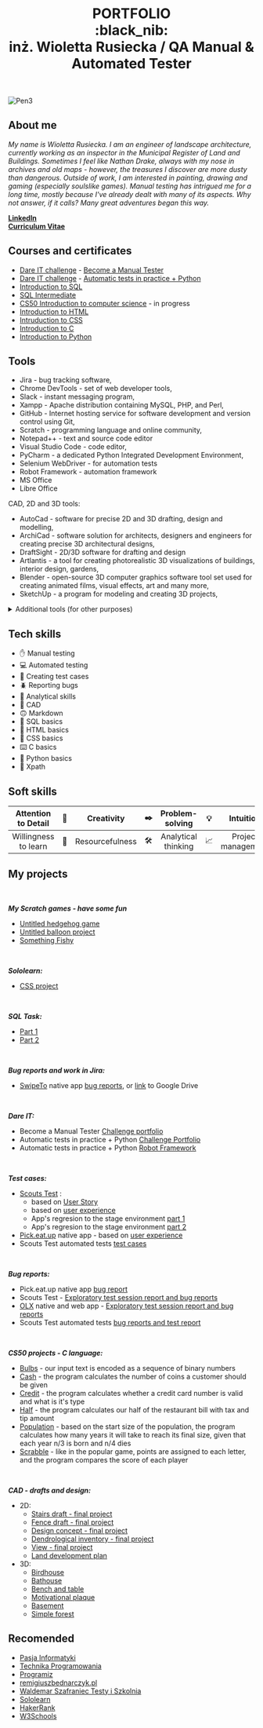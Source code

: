 <h1 align="center"> PORTFOLIO 
  <br> :black_nib:
  <br>
 inż. Wioletta Rusiecka / QA Manual & Automated Tester </h1>
<br>

![Pen3](https://github.com/BerylCrescent/Portfolio/assets/128975245/d643c1c0-aeb3-456d-b8c5-c575ddc984a0)

## About me

*My name is Wioletta Rusiecka. I am an engineer of landscape architecture, currently working as an inspector in the Municipal Register of Land and Buildings. Sometimes I feel like Nathan Drake, always with my nose in archives and old maps - however, the treasures I discover are more dusty than dangerous. Outside of work, I am interested in painting, drawing and gaming (especially soulslike games). Manual testing has intrigued me for a long time, mostly because I've already dealt with many of its aspects. Why not answer, if it calls? Many great adventures began this way.* 

[**LinkedIn**](https://www.linkedin.com/in/wioletta-rusiecka/)
<br>
[**Curriculum Vitae**](https://drive.google.com/file/d/1Sm7AluRlaC4A8bPAUq2g3KeUP_mti0X4/view?usp=drive_link)

## Courses and certificates
- [Dare IT challenge](https://www.dareit.io/challenges/qa-manual-testing) - [Become a Manual Tester](https://drive.google.com/file/d/1o4SNWa7UwIpeZN0qx1s7prTEvWmcujch/view)
- [Dare IT challenge](https://www.dareit.io/challenges/wstep-do-testow-automatycznych) - [Automatic tests in practice + Python](https://drive.google.com/file/d/1J1fNzh2bnnHOzQAq0N1S9wWOU8_Cx8Pg/view?usp=sharing)
- [Introduction to SQL](https://www.sololearn.com/certificates/CC-QZAIQQ31)
- [SQL Intermediate](https://www.sololearn.com/certificates/CC-P3MUH9RC)
- [CS50 Introduction to computer science](https://www.dareit.io/challenges/qa-manual-testing) - in progress
- [Introduction to HTML](https://www.sololearn.com/certificates/CC-RRAYMULG)
- [Intruduction to CSS](https://www.sololearn.com/certificates/CC-MUGBUA4U)
- [Introduction to C](https://www.sololearn.com/certificates/CC-VET6JYYJ)
- [Introduction to Python](https://www.sololearn.com/certificates/CC-ZPKSQRR6)

## Tools
- Jira - bug tracking software,
- Chrome DevTools - set of web developer tools,
- Slack - instant messaging program,
- Xampp - Apache distribution containing MySQL, PHP, and Perl,
- GitHub - Internet hosting service for software development and version control using Git,
- Scratch - programming language and online community,
- Notepad++ - text and source code editor
- Visual Studio Code - code editor,
- PyCharm - a dedicated Python Integrated Development Environment,
- Selenium WebDriver - for automation tests 
- Robot Framework - automation framework
- MS Office
- Libre Office

CAD, 2D and 3D tools:
- AutoCad - software for precise 2D and 3D drafting, design and modelling,
- ArchiCad - software solution for architects, designers and engineers for creating precise 3D architectural designs,
- DraftSight - 2D/3D software for drafting and design
- Artlantis - a tool for creating photorealistic 3D visualizations of buildings, interior design, gardens,
- Blender - open-source 3D computer graphics software tool set used for creating animated films, visual effects, art and many more,
- SketchUp - a program for modeling and creating 3D projects,

<details>
  <summary> Additional tools (for other purposes) </summary>
  <br>
  
  - TurboEwid - Oracle powerd database management software for land, buildings and premises records,
  - QGis - for managing geographical data, performing spatial analysis and creating maps.
  - Gimp - cross-platform image editor,
  - PhotoShop - creating and processing graphics,
  - Corel - creating and processing graphics,
  - ArtRage - digital artist's studio, 
  - Paint - efficient graphic editor,
  - Duolingo - language learning app,
  - NightCafe -  AI art generator,
  
</details>

## Tech skills
- ✋ Manual testing
- 💻 Automated testing
- 📜 Creating test cases
- 🪲 Reporting bugs
- 🔬 Analytical skills
- 📐 CAD
- 🙃 Markdown
- 📂 SQL basics
- 🐒 HTML basics
- 🎨 CSS basics
- ⌨️ C basics
- 🐍 Python basics
- 📇 Xpath

## Soft skills

| Attention to Detail    | 👀 | Creativity        | ✒️ |  Problem-solving      | 💡 |   Intuition             | 💁 |   Communication skills   |
|          :---:         |  -  |        :---:     |  -  |         :---:         |  -  |          :---:         |  -  |          :---:           |
| Willingness to learn   | 📑  | Resourcefulness  | 🛠️ | Analytical thinking   | 📈 |  Project management     | 👥 |        Team player      |

## My projects

<br>

***My Scratch games - have some fun***
- [Untitled hedgehog game](https://scratch.mit.edu/projects/825750109/)
- [Untitled balloon project](https://scratch.mit.edu/projects/824017993/)
- [Something Fishy](https://scratch.mit.edu/projects/866499106)

<br>

***Sololearn:***
- [CSS project](https://www.sololearn.com/compiler-playground/c16dkLv7V3wa)

<br>

***SQL Task:***
- [Part 1](https://github.com/BerylCrescent/challenge_portfolio_Wiola/blob/main/README.md#task-5)
- [Part 2](https://github.com/BerylCrescent/challenge_portfolio_Wiola/blob/main/README.md#task-6)

<br>

***Bug reports and work in Jira:***
- [SwipeTo](https://swipeto.pl/) native app [bug reports](https://innsmouth.atlassian.net/jira/software/projects/CHAL/boards/1/backlog?selectedIssue=CHAL-2), or [link](https://drive.google.com/drive/folders/1ph51rGZwnPDO7zPCDtsO8Sjo7g15uFcI?usp=sharing) to Google Drive

<br>

***Dare IT:***
- Become a Manual Tester [Challenge portfolio](https://github.com/BerylCrescent/challenge_portfolio_Wiola)
- Automatic tests in practice + Python [Challenge Portfolio](https://github.com/BerylCrescent/automated_testing_challenge_portfolio_Wiola)
- Automatic tests in practice + Python [Robot Framework](https://github.com/BerylCrescent/ScoutsTest_robotframework)

<br>

***Test cases:***
- [Scouts Test](https://scouts-test.futbolkolektyw.pl/pl/login?redirected=true) :
   - based on [User Story](https://docs.google.com/spreadsheets/d/1qcSn0Cj1NldS_lztPdzc3xv2Kka49Fbw/edit#gid=1896362509)
   - based on [user experience](https://docs.google.com/spreadsheets/d/1rF0C0XI9mb8PAw-67_fDALD1EyknA0Jl/edit#gid=36835843)
   - App's regresion to the stage environment [part 1](https://docs.google.com/spreadsheets/d/1-AYkNhLGZ5AoWEJO4eGAs5ImMgHG3Hn8/edit#gid=1838345106)
   - App's regresion to the stage environment [part 2](https://docs.google.com/spreadsheets/d/1EgkgkhU6K02PZsNAel0lJvN9rpkxZtXX/edit#gid=1297105876)
- [Pick.eat.up](https://pickeatup.io/) native app - based on [user experience](https://docs.google.com/spreadsheets/d/1ZhTASmDQJxGgv75x1_zy7pYDufsen0Ik/edit#gid=1492997113)
- Scouts Test automated tests [test cases](https://docs.google.com/spreadsheets/d/1MxS2bTjNevnrcf9vLgro9191d_uy7P3g/edit#gid=591737372)

<br>

***Bug reports:***
- Pick.eat.up native app [bug report](https://docs.google.com/spreadsheets/d/10TbJMsx6LU7SKjUg9gTnkqKkNhOahJFW/edit#gid=1503018807)
- Scouts Test - [Exploratory test session report and bug reports](https://docs.google.com/spreadsheets/d/1vd4z9mM8MzV9GQR6afpK-wJp8_OUmU5I/edit#gid=378705953)
- [OLX](https://www.olx.pl/) native and web app - [Exploratory test session report and bug reports](https://docs.google.com/spreadsheets/d/1NKE0xz5pL2klJwpJqtRpYH51nMtYMU4K/edit#gid=660963383)
- Scouts Test automated tests [bug reports and test report](https://docs.google.com/spreadsheets/d/1tnZP_O4EirXwucyyMgWD2zVHxhYFPB6O/edit#gid=1597780211)

<br>

***CS50 projects - C language:***
- [Bulbs](https://drive.google.com/file/d/1W13YppBzrhparOYlqu3uc7tC8e7pgUuQ/view?usp=drive_link) - our input text is encoded as a sequence of binary numbers
- [Cash](https://drive.google.com/file/d/1jGNihTcokdE2N2Jdafweq6dUWUXBfugv/view?usp=drive_link) - the program calculates the number of coins a customer should be given
- [Credit](https://drive.google.com/file/d/1KYzm6YwCp9peOl0mADZvDwcPi5GIbDZa/view?usp=drive_link) - the program calculates whether a credit card number is valid and what is it's type
- [Half](https://drive.google.com/file/d/1kpQDFsqwXxYVV5kEmjQn4nACjVMzQOeY/view?usp=drive_link) - the program calculates our half of the restaurant bill with tax and tip amount
- [Population](https://drive.google.com/file/d/1Fc8gudlJFpJvJKBe_oXF71RRcGPdHB4S/view?usp=drive_link) - based on the start size of the population, the program calculates how many years it will take to reach its final size, given that each year n/3 is born and n/4 dies
- [Scrabble](https://drive.google.com/file/d/179htsjD0LdNqIEQVC-jJxDDuZFNOpzyL/view?usp=drive_link) - like in the popular game, points are assigned to each letter, and the program compares the score of each player

<br>

***CAD - drafts and design:***
- 2D:
    - [Stairs draft - final project](https://drive.google.com/file/d/1VdOjLoPTxHz18yLsb9YqHOPSWs3U4fhV/view?usp=drive_link)
    - [Fence draft - final project](https://drive.google.com/file/d/1ud3T3icvRklvE8ELv7eHFlIRjELRPhI2/view?usp=drive_link)
    - [Design concept - final project](https://drive.google.com/file/d/1RHGozUdGDXmXs2NHu-auT2J5Slaji6nw/view?usp=drive_link)
    - [Dendrological inventory - final project](https://drive.google.com/file/d/1FFFxQd1GMX5WJB8m53jOQdezWh_rBHlh/view?usp=drive_link)
    - [View - final project](https://drive.google.com/file/d/1e0R7qMdGYjBjCG_zYUg7nlvSyRmDjat_/view?usp=drive_link)
    - [Land development plan](https://drive.google.com/file/d/1dtNcuieHlmrC5Qbt161Ev-36AklX3WXF/view?usp=drive_link)
- 3D:
    - [Birdhouse](https://drive.google.com/file/d/1YT2sZlFx8wx8w2MQ-QXQ2KKdhfzKZ9dJ/view?usp=drive_link)
    - [Bathouse](https://drive.google.com/file/d/1NBTCIMCE8cMxSe6p2oSH09ncSEGplZx3/view?usp=drive_link)
    - [Bench and table](https://drive.google.com/file/d/1KwHOh3If6vNzBjseBR7Meq-lSAgpEr3j/view?usp=drive_link)
    - [Motivational plaque](https://drive.google.com/file/d/1u4Qi1bqRhK9QTnCdAdIzGkS6iE_06ytP/view?usp=drive_link)
    - [Basement](https://drive.google.com/file/d/1VskEVXChLGq57nNOYYi8hjKWMJRDucFZ/view?usp=drive_link)
    - [Simple forest](https://drive.google.com/file/d/1D6rqpts_4j_wHfZHHVIf2OF4KUVEDRIq/view?usp=drive_link)


## Recomended
- [Pasja Informatyki](https://www.youtube.com/@Pasjainformatyki)
- [Technika Programowania](https://www.youtube.com/@TechnikaProgramowania)
- [Programiz](https://www.youtube.com/@programizstudios)
- [remigiuszbednarczyk.pl](https://remigiuszbednarczyk.pl/)
- [Waldemar Szafraniec Testy i Szkolnia](https://www.wyszkolewas.com.pl/category/testowanie_manualne/)
- [Sololearn](https://www.sololearn.com/)
- [HakerRank](https://www.hackerrank.com/)
- [W3Schools](https://www.w3schools.com/)
